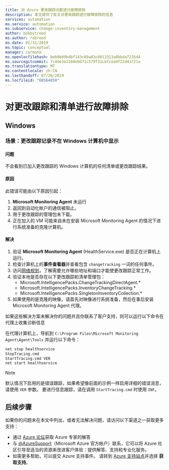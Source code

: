 ```yaml
---
title: 对 Azure 更改跟踪问题进行故障排除
description: 本文提供了有关对更改跟踪进行故障排除的信息
services: automation
ms.service: automation
ms.subservice: change-inventory-management
author: bobbytreed
ms.author: robreed
ms.date: 01/31/2019
ms.topic: conceptual
manager: carmonm
ms.openlocfilehash: beb0b89bdbf143c89a83c0813313a8bbda7235d4
ms.sourcegitcommit: 7c4de3e22b8e9d71c579f31cbfcea9f22d43721a
ms.translationtype: MT
ms.contentlocale: zh-CN
ms.lasthandoff: 07/26/2019
ms.locfileid: "68564850"
---
```

# <a name="troubleshoot-change-tracking-and-inventory"></a>对更改跟踪和清单进行故障排除

## <a name="windows"></a>Windows

### <a name="records-not-showing-windows"></a>场景：更改跟踪记录不在 Windows 计算机中显示

#### <a name="issue"></a>问题

不会看到已加入更改跟踪的 Windows 计算机的任何清单或更改跟踪结果。

#### <a name="cause"></a>原因

此错误可能由以下原因引起：

1. **Microsoft Monitoring Agent** 未运行
2. 返回到自动化帐户的通信被阻止。
3. 用于更改跟踪的管理包未下载。
4. 正在加入的 VM 可能来自未在安装 Microsoft Monitoring Agent 的情况下进行系统准备的克隆计算机。

#### <a name="resolution"></a>解决

1. 验证 **Microsoft Monitoring Agent** (HealthService.exe) 是否正在计算机上运行。
1. 检查计算机上的**事件查看器**并查看包含 `changetracking` 一词的任何事件。
1. 访问[网络规划](../automation-hybrid-runbook-worker.md#network-planning)，了解需要允许哪些地址和端口才能使更改跟踪正常工作。
1. 验证本地是否存在以下更改跟踪和清单管理包：
    * Microsoft.IntelligencePacks.ChangeTrackingDirectAgent.*
    * Microsoft.IntelligencePacks.InventoryChangeTracking.*
    * Microsoft.IntelligencePacks.SingletonInventoryCollection.*
1. 如果使用的是克隆的映像，请首先对映像进行系统准备，然后在事后安装 Microsoft Monitoring Agent 代理。

如果这些解决方案未解决你的问题并且你联系了客户支持，则可以运行以下命令在代理上收集诊断信息

在代理计算机上，导航到 `C:\Program Files\Microsoft Monitoring Agent\Agent\Tools` 并运行以下命令：

```cmd
net stop healthservice
StopTracing.cmd
StartTracing.cmd VER
net start healthservice
```

> [!NOTE]
> 默认情况下启用的是错误跟踪，如果希望像前面的示例一样启用详细的错误消息，请使用 `VER` 参数。 要进行信息跟踪，请在调用 `StartTracing.cmd` 时使用 `INF`。

## <a name="next-steps"></a>后续步骤

如果你的问题未在本文中列出，或者无法解决问题，请访问以下渠道之一获取更多支持：

* 通过 [Azure 论坛](https://azure.microsoft.com/support/forums/)获取 Azure 专家的解答
* 与 [@AzureSupport](https://twitter.com/azuresupport)（Microsoft Azure 官方帐户）联系，它可以将 Azure 社区引导至适当的资源来改进客户体验：提供解答、支持和专业化服务。
* 如需更多帮助，可以提交 Azure 支持事件。 请转到 [Azure 支持站点](https://azure.microsoft.com/support/options/)并选择 **获取支持**。
